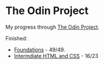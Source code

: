 # The Odin Project
My progress through [The Odin Project](https://www.theodinproject.com).

Finished: 
* [Foundations](https://www.theodinproject.com/paths/foundations/courses/foundations) - 49/49.
* [Intermdiate HTML and CSS](https://www.theodinproject.com/paths/full-stack-javascript/courses/intermediate-html-and-css) - 16/23
